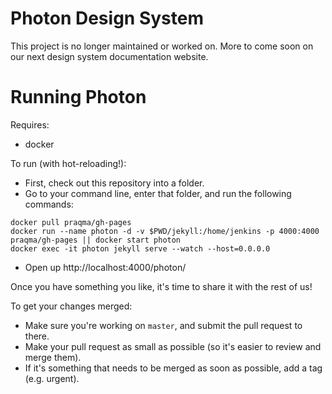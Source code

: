 # Photon Design System

This project is no longer maintained or worked on. More to come soon on our next design system documentation website.

# Running Photon

Requires:
* docker

To run (with hot-reloading!):
* First, check out this repository into a folder.
* Go to your command line, enter that folder, and run the following commands:
```
docker pull praqma/gh-pages
docker run --name photon -d -v $PWD/jekyll:/home/jenkins -p 4000:4000 praqma/gh-pages || docker start photon
docker exec -it photon jekyll serve --watch --host=0.0.0.0
```
* Open up http://localhost:4000/photon/

Once you have something you like, it's time to share it with the rest of us!

To get your changes merged:
* Make sure you're working on `master`, and submit the pull request to there.
* Make your pull request as small as possible (so it's easier to review and merge them).
* If it's something that needs to be merged as soon as possible, add a tag (e.g. urgent).
